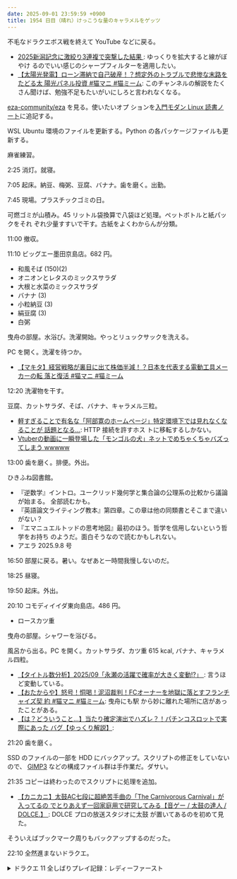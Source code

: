 ```yaml
---
date: 2025-09-01 23:59:59 +0900
title: 1954 日目（晴れ）けっこうな量のキャラメルをゲッツ
---
```


不毛なドラクエボス戦を終えて YouTube などに戻る。

* [2025新潟記念に激絞り3連複で突撃した結果
  ](https://www.youtube.com/watch?v=DR2O1xFTbuM): ゆっくりを拡大すると線がぼやけ
  るのでいい感じのシャープフィルターを適用したい。
* [【太陽光発電】ローン滞納で自己破産！？想定外のトラブルで悲惨な末路をたどる太
  陽光パネル投資 #猫マニ #猫ミーム](https://www.youtube.com/watch?v=GGUHdv_5u2E):
  このチャンネルの解説をたくさん聞けば、勉強不足もたいがいにしろと言われなくなる。

[eza-community/eza](https://github.com/eza-community/eza) を見る。使いたいオプ
ションを[入門モダン Linux 読書ノート][modern-linux]に追記する。

WSL Ubuntu 環境のファイルを更新する。Python の各パッケージファイルも更新する。

麻雀練習。

2:25 消灯。就寝。

7:05 起床。納豆、梅粥、豆腐、バナナ。歯を磨く。出勤。

7:45 現場。プラスチックゴミの日。

可燃ゴミが山積み。45 リットル袋換算で八袋ほど処理。ペットボトルと紙パックをそれ
ぞれ少量すすいで干す。古紙をよくわからんが分類。

11:00 撤収。

11:10 ビッグエー墨田京島店。682 円。

* 和風そば (150)(2)
* オニオンとレタスのミックスサラダ
* 大根と水菜のミックスサラダ
* バナナ (3)
* 小粒納豆 (3)
* 絹豆腐 (3)
* 白粥

曳舟の部屋。水浴び。洗濯開始。やっとリュックサックを洗える。

PC を開く。洗濯を待つか。

* [【マキタ】経営戦略が裏目に出て株価半減！？日本を代表する電動工具メーカーの転
  落と復活 #猫マニ #猫ミーム](https://www.youtube.com/watch?v=1a9u7Z7Lnvk)

12:20 洗濯物を干す。

豆腐、カットサラダ、そば、バナナ、キャラメル三粒。

* [軽すぎることで有名な「阿部寛のホームページ」特定環境下では見れなくなることが
  話題となる…](https://www.youtube.com/watch?v=6K4GJ5ZbPRY): HTTP 接続を許すホス
  トに移転するしかない。
* [Vtuberの動画に一瞬登場した「モンゴルの犬」ネットでめちゃくちゃバズってしまう
  wwwww](https://www.youtube.com/watch?v=-EkjVtUkOWA)

13:00 歯を磨く。排便。外出。

ひきふね図書館。

* 『逆数学』イントロ。ユークリッド幾何学と集合論の公理系の比較から議論が始まる。
  全部読むかも。
* 『英語論文ライティング教本』第四章。この章は他の同類書とそこまで違いがない？
* 『エマニュエルトッドの思考地図』最初のほう。哲学を信用しないという哲学をお持ち
  のようだ。面白そうなので読むかもしれない。
* アエラ 2025.9.8 号

16:50 部屋に戻る。暑い。なぜあと一時間我慢しないのだ。

18:25 昼寝。

19:50 起床。外出。

20:10 コモディイイダ東向島店。486 円。

* ロースカツ重

曳舟の部屋。シャワーを浴びる。

風呂から出る。PC を開く。カットサラダ、カツ重 615 kcal, バナナ、キャラメル四粒。

* [【タイトル数分析】2025/09「永瀬の活躍で確率が大きく変動!?」
  ](https://www.youtube.com/watch?v=RlDcPaxLRtE): 言うほど変動している。
* [【おたからや】怒号！恫喝！泥沼裁判！FCオーナーを地獄に落とすフランチャイズ契
  約 #猫マニ #猫ミーム](https://www.youtube.com/watch?v=7r_LcyXMeUE): 曳舟にも駅
  から妙に離れた場所に店があったことがある。
* [【は？どういうこと…】当たり確定演出でハズレ？！パチンコスロットで実際にあった
  バグ【ゆっくり解説】](https://www.youtube.com/watch?v=rbcLCdSsbWg): 

21:20 歯を磨く。

SSD のファイルの一部を HDD にバックアップ。スクリプトの修正をしていないので、
[GIMP3] などの構成ファイル群は手作業だ。ダサい。

21:35 コピーは終わったのでスクリプトに処理を追加。

* [【カニカニ】太鼓AC七段に超絶苦手曲の「The Carnivorous Carnival」が入ってるの
  でとりあえず一回家庭用で研究してみる【音ゲー / 太鼓の達人 / DOLCE.】
  ](https://www.youtube.com/watch?v=s5aYXj5Vp8k): DOLCE プロの放送スタジオに太鼓
  が置いてあるのを初めて見た。

そういえばブックマーク周りもバックアップするのだった。

22:10 全然進まないドラクエ。

<details><summary>ドラクエ 11 全しばりプレイ記録：レディーファースト</summary>
<p>まだ攻略できない追憶の神殿第三層ボス戦。主人公、シルビア、セーニャ、ベロニカ。聖竜の守り使用。
キラキラポーンを主人公とシルビアにかけて、ベロニカをレディーファーストからのダブルイオグランデにする。
いてつくはどうの直前にメンツをスワップして、そこからマダンテのターンをしのいでもらう方針練習。</p>

<p>はずかしい呪いはレディーファーストの対象者とシルビアの両方に適用されるので、けっこう失敗する。もう頭が痛い。</p>

<p>パーティーが壊れかけてからマダンテは意味がない。MP がだいぶ目減りしているので、威力がイオグランデとたいして変わらない。</p>
</details>

[GIMP3]: <https://docs.gimp.org/3.0/en/>
[modern-linux]: <https://gist.github.com/showa-yojyo/caf7c68a253184fd07ac5e78cf9270f8>
